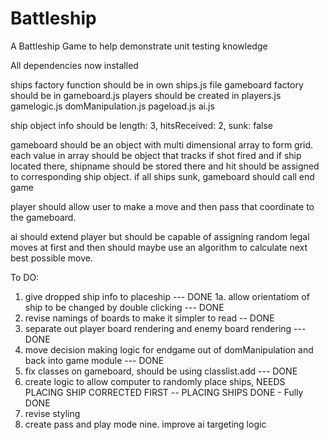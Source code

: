 # Battleship

A Battleship Game to help demonstrate unit testing knowledge

All dependencies now installed

ships factory function should be in own ships.js file
gameboard factory should be in gameboard.js
players should be created in players.js
gamelogic.js
domManipulation.js
pageload.js
ai.js

ship object info should be length: 3, hitsReceived: 2, sunk: false

gameboard should be an object with multi dimensional array to form grid.
each value in array should be object that tracks if shot fired and if ship located there, shipname should be stored there and hit should be assigned to corresponding ship object. if all ships sunk, gameboard should call end game

player should allow user to make a move and then pass that coordinate to the gameboard.

ai should extend player but should be capable of assigning random legal moves at first and then should maybe use an algorithm to calculate next best possible move.

To DO:

1. give dropped ship info to placeship --- DONE
   1a. allow orientatiom of ship to be changed by double clicking --- DONE
2. revise namings of boards to make it simpler to read -- DONE
3. separate out player board rendering and enemy board rendering --- DONE
4. move decision making logic for endgame out of domManipulation and back into game module --- DONE
5. fix classes on gameboard, should be using classlist.add --- DONE
6. create logic to allow computer to randomly place ships, NEEDS PLACING SHIP CORRECTED FIRST -- PLACING SHIPS DONE - Fully DONE
7. revise styling
8. create pass and play mode
   nine. improve ai targeting logic
